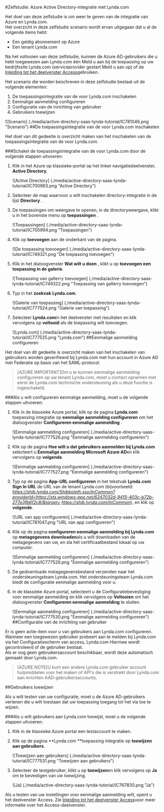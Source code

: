 <properties 
    pageTitle="Zelfstudie: Azure Active Directory-integratie met Lynda.com | Microsoft Azure" 
    description="Meer informatie over het gebruiken van Lynda.com met Azure Active Directory om in te schakelen voor eenmalige aanmelding, geautomatiseerd inrichting en meer!" 
    services="active-directory" 
    authors="jeevansd"  
    documentationCenter="na" 
    manager="femila"/>
<tags 
    ms.service="active-directory" 
    ms.devlang="na" 
    ms.topic="article" 
    ms.tgt_pltfrm="na" 
    ms.workload="identity" 
    ms.date="09/29/2016" 
    ms.author="jeedes" />

#<a name="tutorial-azure-active-directory-integration-with-lyndacom"></a>Zelfstudie: Azure Active Directory-integratie met Lynda.com
  
Het doel van deze zelfstudie is om weer te geven van de integratie van Azure en Lynda.com.  
Het overzicht in deze zelfstudie scenario wordt ervan uitgegaan dat u al de volgende items hebt:

-   Een geldig abonnement op Azure
-   Een tenant Lynda.com
  
Na het voltooien van deze zelfstudie, kunnen de Azure AD-gebruikers die u hebt toegewezen aan Lynda.com één Meld u aan bij de toepassing op uw bedrijfssite Lynda.com (serviceprovider gestart Meld u aan op) of de [Inleiding tot het deelvenster Access](active-directory-saas-access-panel-introduction.md)gebruiken.
  
Het scenario die worden beschreven in deze zelfstudie bestaat uit de volgende elementen:

1.  De toepassingsintegratie van de voor Lynda.com inschakelen
2.  Eenmalige aanmelding configureren
3.  Configuratie van de inrichting van gebruiker
4.  Gebruikers toewijzen

![Scenario] (./media/active-directory-saas-lynda-tutorial/IC781046.png "Scenario")
##<a name="enabling-the-application-integration-for-lyndacom"></a>De toepassingsintegratie van de voor Lynda.com inschakelen
  
Het doel van dit gedeelte is overzicht maken van het inschakelen van de toepassingsintegratie van de voor Lynda.com.

###<a name="to-enable-the-application-integration-for-lyndacom-perform-the-following-steps"></a>Schakel de toepassingsintegratie van de voor Lynda.com door de volgende stappen uitvoeren:

1.  Klik in het Azure op klassieke-portal op het linker navigatiedeelvenster, **Active Directory**.

    ![Active Directory] (./media/active-directory-saas-lynda-tutorial/IC700993.png "Active Directory")

2.  Selecteer de map waarvoor u wilt inschakelen directory-integratie in de lijst **Directory** .

3.  De toepassingen om weergave te openen, in de directoryweergave, klikt u in het bovenste menu op **toepassingen** .

    ![Toepassingen] (./media/active-directory-saas-lynda-tutorial/IC700994.png "Toepassingen")

4.  Klik op **toevoegen** aan de onderkant van de pagina.

    ![De toepassing toevoegen] (./media/active-directory-saas-lynda-tutorial/IC749321.png "De toepassing toevoegen")

5.  Klik in het dialoogvenster **Wat wilt u doen** , klikt u op **toevoegen een toepassing in de galerie**.

    ![Toepassing van gallerry toevoegen] (./media/active-directory-saas-lynda-tutorial/IC749322.png "Toepassing van gallerry toevoegen")

6.  Typ in het **zoekvak** **Lynda.com**.

    ![Galerie van toepassing] (./media/active-directory-saas-lynda-tutorial/IC777524.png "Galerie van toepassing")

7.  Selecteer **Lynda.com**in het deelvenster met resultaten en klik vervolgens op **voltooid** als de toepassing wilt toevoegen.

    ![Lynda.com] (./media/active-directory-saas-lynda-tutorial/IC777525.png "Lynda.com")
##<a name="configuring-single-sign-on"></a>Eenmalige aanmelding configureren
  
Het doel van dit gedeelte is overzicht maken van het inschakelen van gebruikers worden geverifieerd bij Lynda.com met hun account in Azure AD met Federatie op basis van het SAML-protocol.

>[AZURE.IMPORTANT]Om u te kunnen eenmalige aanmelding configureren op uw tenant Lynda.com, moet u contact opnemen met eerst de Lynda.com technische ondersteuning als u deze functie is ingeschakeld.

###<a name="to-configure-single-sign-on-perform-the-following-steps"></a>Als u wilt configureren eenmalige aanmelding, moet u de volgende stappen uitvoeren:

1.  Klik in de klassieke Azure portal, klik op de pagina **Lynda.com** toepassing integratie op **eenmalige aanmelding configureren** om het dialoogvenster **Configureren eenmalige aanmelding** .

    ![Eenmalige aanmelding configureren] (./media/active-directory-saas-lynda-tutorial/IC777526.png "Eenmalige aanmelding configureren")

2.  Klik op de pagina **Hoe wilt u dat gebruikers aanmelden bij Lynda.com** selecteert u **Eenmalige aanmelding Microsoft Azure AD**en klik vervolgens op **volgende**.

    ![Eenmalige aanmelding configureren] (./media/active-directory-saas-lynda-tutorial/IC777527.png "Eenmalige aanmelding configureren")

3.  Typ op de pagina **App-URL configureren** in het tekstvak **Lynda.com Sign In URL** de URL van de tenant Lynda.com (bijvoorbeeld: *https://shib.lynda.com/Shibboleth.sso/InCommon?providerId=https://sts.windows-ppe.net/6247032d-9415-403c-b72b-277e3fb6f2c8/&target= https://shib.lynda.com/InCommon*), en klik op **volgende**.

    ![URL van app configureren] (./media/active-directory-saas-lynda-tutorial/IC781047.png "URL van app configureren")

4.  Klik op de pagina **configureren eenmalige aanmelding bij Lynda.com** op **metagegevens downloaden**als u wilt downloaden van de metagegevens van uw, en sla het certificaatbestand lokaal op uw computer.

    ![Eenmalige aanmelding configureren] (./media/active-directory-saas-lynda-tutorial/IC777529.png "Eenmalige aanmelding configureren")

5.  De gedownloade metagegevensbestand verzenden naar het ondersteuningsteam Lynda.com. Het ondersteuningsteam Lynda.com biedt de configuratie eenmalige aanmelding voor u.

6.  In de klassieke Azure portal, selecteert u de Configuratiebevestiging voor eenmalige aanmelding en klik vervolgens op **Voltooien** om het dialoogvenster **Configureren eenmalige aanmelding** te sluiten.

    ![Eenmalige aanmelding configureren] (./media/active-directory-saas-lynda-tutorial/IC777530.png "Eenmalige aanmelding configureren")
##<a name="configuring-user-provisioning"></a>Configuratie van de inrichting van gebruiker
  
Er is geen actie-item voor u van gebruikers aan Lynda.com configureren.  
Wanneer een toegewezen gebruiker probeert aan te melden bij Lynda.com via het Configuratiescherm van access, Lynda.com Hiermee wordt gecontroleerd of de gebruiker bestaat.  
Als er nog geen gebruikersaccount beschikbaar, wordt deze automatisch gemaakt door Lynda.com.

>[AZURE.NOTE]U kunt een andere Lynda.com gebruiker account hulpmiddelen voor het maken of API's die is verstrekt door Lynda.com aan inrichten AAD-gebruikersaccounts.

##<a name="assigning-users"></a>Gebruikers toewijzen
  
Als u wilt testen van uw configuratie, moet u de Azure AD-gebruikers verlenen die u wilt toestaan dat uw toepassing toegang tot het via toe te wijzen.

###<a name="to-assign-users-to-lyndacom-perform-the-following-steps"></a>Als u wilt gebruikers aan Lynda.com toewijst, moet u de volgende stappen uitvoeren:

1.  Klik in de klassieke Azure portal een testaccount te maken.

2.  Klik op de pagina **Lynda.com **toepassing integratie op **toewijzen aan gebruikers**.

    ![Toewijzen aan gebruikers] (./media/active-directory-saas-lynda-tutorial/IC777531.png "Toewijzen aan gebruikers")

3.  Selecteer de testgebruiker, klikt u op **toewijzen**en klik vervolgens op **Ja** om te bevestigen van uw toewijzing.

    ![Ja] (./media/active-directory-saas-lynda-tutorial/IC767830.png "Ja")
  
Als u testen van uw instellingen voor eenmalige aanmelding wilt, opent u het deelvenster Access. Zie [Inleiding tot het deelvenster Access](active-directory-saas-access-panel-introduction.md)voor meer informatie over het Access-deelvenster.